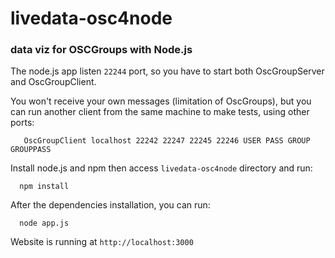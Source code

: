# livedata-osc4node

### data viz for OSCGroups with Node.js

The node.js app listen `22244` port, so you have to start both OscGroupServer and OscGroupClient.

You won't receive your own messages (limitation of OscGroups), but you can run another client from the same machine to make tests, using other ports:

       OscGroupClient localhost 22242 22247 22245 22246 USER PASS GROUP GROUPPASS


Install node.js and npm then access `livedata-osc4node` directory and run:

      npm install

        
After the dependencies installation, you can run:

      node app.js
      

Website is running at `http://localhost:3000`